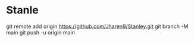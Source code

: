 # Stanle
git remote add origin https://github.com/Jharen9/Stanley.git git branch -M main git push -u origin main
